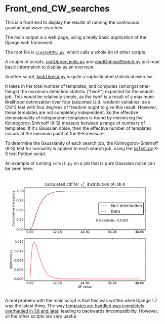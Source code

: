 # Front_end_CW_searches
This is a front end to display the results of running the continuous gravitational wave searches.

The main output is a web page, using a really basic application of the Django web framework.

The root file is <a href="https://github.com/NotAFakeRa/Front_end_CW_searches/blob/master/createHTML.py"><code>createHTML.py</code></a>, which calls a whole lot of other scripts. 

A couple of scripts, <a href="https://github.com/NotAFakeRa/Front_end_CW_searches/blob/master/plotUpperLimits.py">plotUpperLimits.py</a> and <a href="https://github.com/NotAFakeRa/Front_end_CW_searches/blob/master/readOptimalStretch.py">readOptimalStretch.py</a>  just read basic information to display as an overview. 

Another script, <a href="https://github.com/NotAFakeRa/Front_end_CW_searches/blob/master/lookThresh.py">lookThresh.py</a> is quite a sophisticated statistical exercise. 

It takes in the total number of templates, and computes (amongst other things) the maximum detection statistic ("twoF") expected for the search job. This would be relatively simple, as the twoF is a result of a maximum likelihood optimization over four (assumed i.i.d. random) variables, so a Chi^2 test with four degrees of freedom ought to give this result. However, these templates are not completely independent. So the effective dimensionality of independent templates is found by minimizing the Kolmogorov-Smirnoff (K-S) measure between a range of numbers of templates. If it's Gaussian noise, then the effective number of templates occurs at the minimum point of the K-S measure.    

To determine the Gaussianity of each search job, the Kolmogorov-Smirnoff (K-S) test for normailty is applied to each search job, using the <a href="https://github.com/NotAFakeRa/Front_end_CW_searches/blob/master/ksTest.py">ksTest.py</a> K-S test Python script.

An example of running <code>ksTest.py</code> on a job that is pure Gaussian noise can be seen here:

<img src="https://github.com/NotAFakeRa/Front_end_CW_searches/blob/master/ksStat_P0_0.png" width="600">



A real problem with the main script is that this was written while Django 1.7 was the latest thing. The way <a href="https://docs.djangoproject.com/en/1.8/topics/templates/">templates are handled was completely overhauled in 1.8 and later</a>, leading to backwards imcompatibility. However, all the other scripts are very useful.
